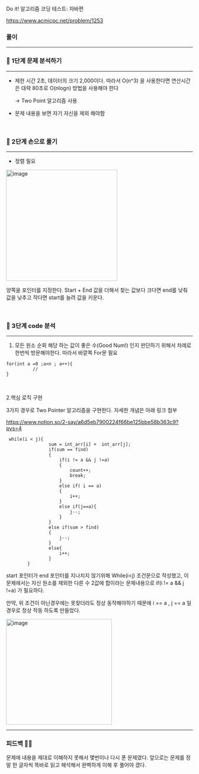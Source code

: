 Do it! 알고리즘 코딩 테스트: 자바편 

https://www.acmicpc.net/problem/1253


### 풀이
---
### 📄 1단계 문제 분석하기
---
- 제한 시간 2초, 데이터의 크기 2,000이다. 따라서 O(n^3) 을 사용한다면 연산시간은 대략 80초로 O(nlogn) 방법을 사용해야 한다 

    -> Two Point 알고리즘 사용


- 문제 내용을 보면 자기 자신을 제외 해야함 


<br>

### 🤘 2단계 손으로 풀기
---
- 정렬 필요

<img width="300" alt="image" src="https://github.com/2-say/Algorithm_Study/assets/91319157/4366aa07-311f-453a-95aa-b6c751179e39">

양쪽을 포인터를 지정한다. Start + End 값을 더해서 찾는 값보다 크다면 end를 낮춰 값을 낮추고 작다면 start를 늘려 값을 키운다. 


<br>

### 👀 3단계 code 분석 
---
1. 모든 원소 순회 
해당 하는 값이 좋은 수(Good Num!) 인지 판단하기 위해서 차례로 한번씩 방문해야한다. 따라서 바깥쪽 For문 필요

```
for(int a =0 ;a<n ; a++){
          //
}
```

<br>

2.핵심 로직 구현

3가지 경우로 Two Pointer 알고리즘을 구현한다. 자세한 개념은 아래 링크 첨부

https://www.notion.so/2-say/a6d5eb7900224f66be125bbe58b363c9?pvs=4

```
 while(i < j){
                sum = int_arr[i] +  int_arr[j];
                if(sum == find)
                {
                    if(i != a && j !=a)
                    {
                        count++;
                        break;
                    }
                    else if( i == a)
                    {
                        i++;
                    }
                    else if(j==a){
                        j--;
                    }
                }
                else if(sum > find)
                {
                    j--;
                }
                else{
                    i++;
                }
        }            
```

start 포인터가 end 포인터를 지나치지 않기위해 While(i<j) 조건문으로 작성했고, 이 문제에서는 자신 원소를 제외한 다른 수 2값에 합이라는 문제내용으로 if(i != a && j !=a) 가 필요하다. 

만약, 위 조건이 아닌경우에는 못찾더라도 정상 동작해야하기 때문에   i == a , j == a 일 경우로 정상 작동 하도록 만들었다. 

<img width="285" alt="image" src="https://github.com/2-say/Algorithm_Study/assets/91319157/95356561-10d1-4a52-be8a-b4f044cb5fd0">


<br>


---

### 피드백 👩‍🏫
문제에 내용을 제대로 이해하지 못해서 몇번이나 다시 푼 문제였다. 앞으로는 문제를 정말 한 글자씩 똑바로 읽고 해석해서 완벽하게 이해 후 풀어야 겠다. 
